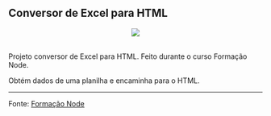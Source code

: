 ## Conversor de Excel para HTML


<div align="center">
<img  src="https://i.ytimg.com/vi/6g5hpyMCdUk/mqdefault.jpg" />
</div>

<br/>
<p>Projeto conversor de Excel para HTML. Feito durante o curso Formação Node.</p>

<p>Obtém dados de uma planilha e encaminha para o HTML.</p>

<hr/>

Fonte: <a href="https://www.udemy.com/course/formacao-nodejs/">Formação Node</a>
